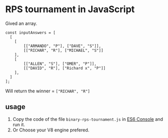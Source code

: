 # RPS tournament in JavaScript

Gived an array.

    const inputAnswers = [
      [
        [
            [["ARMANDO", "P"], ["DAVE", "S"]],
            [["RICHAR", "R"], ["MICHAEL", "S"]]
        ],
        [
            [["ALLEN", "S"], ["OMER", "P"]],
            [["DAVID", "R"], ["Richard x", "P"]]
        ],
      ]
    ];

Will return the winner = `["RICHAR", "R"]`

## usage
1. Copy the code of the file `binary-rps-tournament.js` in [ES6 Console](https://es6console.com/) and run it.
2. Or Choose your V8 engine prefered.
